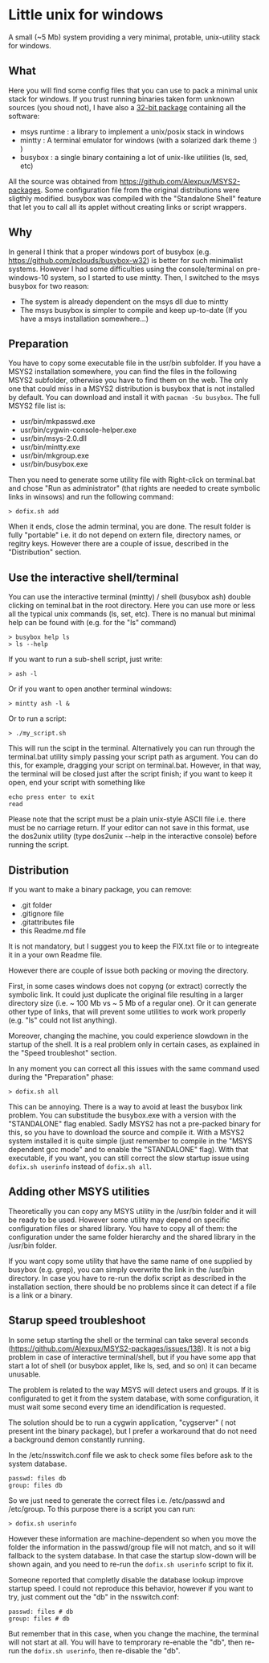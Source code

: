
Little unix for windows
=======================

A small (~5 Mb) system providing a very minimal, protable, unix-utility stack
for windows.

What
----

Here you will find some config files that you can use to pack a minimal
unix stack for windows. If you trust running binaries taken form unknown
sources (you shoud not), I have also a [32-bit
package](http://pocomane.dynu.net/asset/little_unix_for_windows.7z)
containing all the software:
- msys runtime : a library to implement a unix/posix stack in windows
- mintty : A terminal emulator for windows (with a solarized dark theme :) )
- busybox : a single binary containing a lot of unix-like utilities 
  (ls, sed, etc)

All the source was obtained from https://github.com/Alexpux/MSYS2-packages.
Some configuration file from the original distributions were sligthly modified.
busybox was compiled with the "Standalone Shell" feature that let you to call
all its applet without creating links or script wrappers.

Why
---

In general I think that a proper windows port of busybox (e.g.
https://github.com/pclouds/busybox-w32) is better for such minimalist systems.
However I had some difficulties using the console/terminal on pre-windows-10
system, so I started to use mintty. Then, I switched to the msys busybox for
two reason:
- The system is already dependent on the msys dll due to mintty
- The msys busybox is simpler to compile and keep up-to-date (If you have a
  msys installation somewhere...)

Preparation
-----------

You have to copy some executable file in the usr/bin subfolder.  If you
have a MSYS2 installation somewhere, you can find the files in the
following MSYS2 subfolder, otherwise you have to find them on the web. The
only one that could miss in a MSYS2 distribution is busybox that is not
installed by default. You can download and install it with
`pacman -Su busybox`. The full MSYS2 file list is:

- usr/bin/mkpasswd.exe
- usr/bin/cygwin-console-helper.exe
- usr/bin/msys-2.0.dll
- usr/bin/mintty.exe
- usr/bin/mkgroup.exe
- usr/bin/busybox.exe

Then you need to generate some utility file with Right-click on terminal.bat
and chose "Run as administrator" (that rights are needed to create symbolic
links in winsows) and run the following command:

```
> dofix.sh add
```

When it ends, close the admin terminal, you are done. The result folder is
fully "portable" i.e. it do not depend on extern file, directory names, or
regitry keys. However there are a couple of issue, described in the
"Distribution" section.

Use the interactive shell/terminal
----------------------------------

You can use the interactive terminal (mintty) / shell (busybox ash) double
clicking on teminal.bat in the root directory. Here you can use more or
less all the typical unix commands (ls, set, etc). There is no manual
but minimal help can be found with (e.g. for the "ls" command)

```
> busybox help ls
> ls --help
```

If you want to run a sub-shell script, just write:

```
> ash -l
```

Or if you want to open another terminal windows:

```
> mintty ash -l &
```

Or to run a script:

```
> ./my_script.sh
```

This will run the scipt in the terminal. Alternatively you can run through the
terminal.bat utility simply passing your script path as argument. You can do
this, for example, dragging your script on terminal.bat. However, in that
way, the terminal will be closed just after the script finish; if you want to
keep it open, end your script with something like

```
echo press enter to exit
read
```

Please note that the script must be a plain unix-style ASCII file i.e.
there must be no carriage return. If your editor can not save in this
format, use the dos2unix utility (type dos2unix --help in the interactive
console) before running the script.

Distribution
------------

If you want to make a binary package, you can remove:

- .git folder
- .gitignore file
- .gitattributes file
- this Readme.md file

It is not mandatory, but I suggest you to keep the FIX.txt file or
to integreate it in a your own Readme file.

However there are couple of issue both packing or moving the directory.

First, in some cases windows does not copyng (or extract) correctly the
symbolic link. It could just duplicate the original file resulting in a larger
directory size (i.e. ~ 100 Mb vs ~ 5 Mb of a regular one). Or it can generate
other type of links, that will prevent some utilities to work work properly
(e.g.  "ls" could not list anything).

Moreover, changing the machine, you could experience slowdown in the startup of
the shell. It is a real problem only in certain cases, as explained in the
"Speed troubleshot" section.

In any moment you can correct all this issues with the same command used during
the "Preparation" phase:

```
> dofix.sh all
```

This can be annoying. There is a way to avoid at least the busybox link
problem. You can substitude the busybox.exe with a version with the
"STANDALONE" flag enabled. Sadly MSYS2 has not a pre-packed binary for this,
so you have to download the source and compile it. With a MSYS2 system
installed it is quite simple (just remember to compile in the
"MSYS dependent gcc mode" and to enable the "STANDALONE" flag). With that
executable, if you want, you can still correct the slow startup issue using
`dofix.sh userinfo` instead of `dofix.sh all`.

Adding other MSYS utilities
---------------------------

Theoretically you can copy any MSYS utility in the /usr/bin folder and it
will be ready to be used. However some utility may depend on specific
configuration files or shared library. You have to copy all of them: the
configuration under the same folder hierarchy and the shared library in the
/usr/bin folder.

If you want copy some utility that have the same name of one supplied by
busybox (e.g. grep), you can simply overwrite the link in the /usr/bin
directory. In case you have to re-run the dofix script as described in the
installation section, there should be no problems since it can detect if a
file is a link or a binary.

Starup speed troubleshoot
-------------------------

In some setup starting the shell or the terminal can take several seconds
(https://github.com/Alexpux/MSYS2-packages/issues/138).  It is not a big
problem in case of interactive terminal/shell, but if you have some app
that start a lot of shell (or busybox applet, like ls, sed, and so on) it can
became unusable.

The problem is related to the way MSYS will detect users and groups. If it is
configurated to get it from the system database, with some configuration, it
must wait some second every time an idendification is requested.

The solution should be to run a cygwin application, "cygserver" ( not
present int the binary package), but I prefer a workaround that do not need a
background demon constantly running.

In the /etc/nsswitch.conf file we ask to check some files before ask to
the system database.

```
passwd: files db
group: files db
```

So we just need to generate the correct files i.e. /etc/passwd and /etc/group.
To this purpose there is a script you can run:

```
> dofix.sh userinfo
```

However these information are machine-dependent so when you move the folder the
information in the passwd/group file will not match, and so it will fallback to
the system database. In that case the startup slow-down will be shown again,
and you need to re-run the `dofix.sh userinfo` script to fix it.

Someone reported that completly disable the database lookup improve startup
speed. I could not reproduce this behavior, however if you want to try, just
comment out the "db" in the nsswitch.conf:

```
passwd: files # db
group: files # db
```

But remember that in this case, when you change the machine, the terminal will
not start at all. You will have to temprorary re-enable the "db", then
re-run the `dofix.sh userinfo`, then re-disable the "db".

